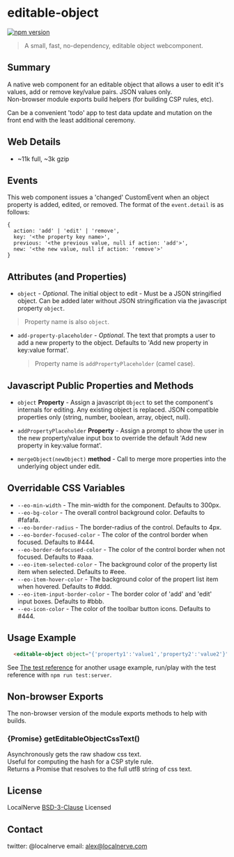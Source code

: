 # editable-object
[![npm version](https://badge.fury.io/js/%40localnerve%2Feditable-object.svg)](http://badge.fury.io/js/%40localnerve%2Feditable-object)

> A small, fast, no-dependency, editable object webcomponent.

## Summary

A native web component for an editable object that allows a user to edit it's values, add or remove key/value pairs. JSON values only.  
Non-browser module exports build helpers (for building CSP rules, etc).

Can be a convenient 'todo' app to test data update and mutation on the front end with the least additional ceremony.

## Web Details
  + ~11k full, ~3k gzip

## Events

This web component issues a 'changed' CustomEvent when an object property is added, edited, or removed. The format of the `event.detail` is as follows:

```
{
  action: 'add' | 'edit' | 'remove',
  key: '<the property key name>',
  previous: '<the previous value, null if action: 'add'>',
  new: '<the new value, null if action: 'remove'>'
}
```

## Attributes (and Properties)

* `object` - *Optional*. The initial object to edit - Must be a JSON stringified object. Can be added later without JSON stringification via the javascript property `object`.

> Property name is also `object`.

* `add-property-placeholder` - *Optional*. The text that prompts a user to add a new property to the object. Defaults to 'Add new property in key:value format'.

  > Property name is `addPropertyPlaceholder` (camel case).

## Javascript Public Properties and Methods

* `object` **Property** - Assign a javascript `Object` to set the component's internals for editing. Any existing object is replaced. JSON compatible properties only (string, number, boolean, array, object, null).

* `addPropertyPlaceholder` **Property** - Assign a prompt to show the user in the new property/value input box to override the default 'Add new property in key:value format'.

* `mergeObject(newObject)` **method** - Call to merge more properties into the underlying object under edit.

## Overridable CSS Variables

* `--eo-min-width` - The min-width for the component. Defaults to 300px.
* `--eo-bg-color` - The overall control background color. Defaults to #fafafa.
* `--eo-border-radius` - The border-radius of the control. Defaults to 4px.
* `--eo-border-focused-color` - The color of the control border when focused. Defaults to #444.
* `--eo-border-defocused-color` - The color of the control border when not focused. Defaults to #aaa.
* `--eo-item-selected-color` - The background color of the property list item when selected. Defaults to #eee.
* `--eo-item-hover-color` - The background color of the propert list item when hovered. Defaults to #ddd.
* `--eo-item-input-border-color` - The border color of 'add' and 'edit' input boxes. Defaults to #bbb.
* `--eo-icon-color` - The color of the toolbar button icons. Defaults to #444.

## Usage Example

```html 
  <editable-object object="{'property1':'value1','property2':'value2'}" add-property-placeholder="Add property in key:value format"></editable-object>
```
See [The test reference](https://github.com/localnerve/editable-object/blob/master/test/fixtures/index.html) for another usage example, run/play with the test reference with `npm run test:server`.

## Non-browser Exports

The non-browser version of the module exports methods to help with builds.

### {Promise} getEditableObjectCssText()

Asynchronously gets the raw shadow css text.  
Useful for computing the hash for a CSP style rule.  
Returns a Promise that resolves to the full utf8 string of css text.

## License

LocalNerve [BSD-3-Clause](https://github.com/localnerve/editable-object/blob/master/LICENSE.md) Licensed

## Contact

twitter: @localnerve
email: alex@localnerve.com